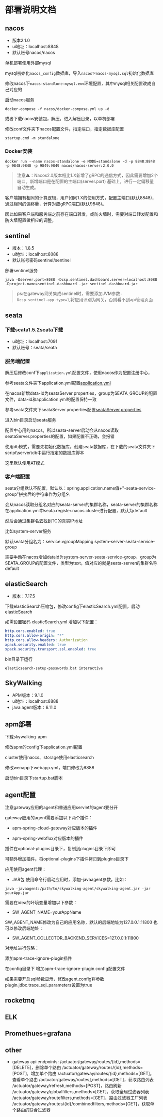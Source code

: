 # 部署说明文档

## nacos

- 版本2.1.0
- ui地址：localhost:8848
- 默认账号nacos/nacos

单机部署使用外部mysql

mysql初始化`nacos_config`数据库，导入`nacos下nacos-mysql.sql`初始化数据库

修改nacos下`nacos-standlone-mysql.env`环境配置，其中mysql相关配置改成自己对应的

启动nacos服务

```shell
docker-compose -f nacos/docker-compose.yml up -d
```

或者下载nacos安装包，解压，进入解压目录，以单机部署

修改conf文件夹下nacos配置文件，指定端口，指定数据库配置

```shell
startup.cmd -m standalone
```

### Docker安装

```shell
docker run --name nacos-standalone -e MODE=standalone -d -p 8848:8848 -p 9848:9848 -p 9849:9849 nacos/nacos-server:2.0.0
```

> 注意⚠️：Nacos2.0版本相比1.X新增了gRPC的通信方式，因此需要增加2个端口。新增端口是在配置的主端口(server.port)
> 基础上，进行一定偏移量自动生成。

客户端拥有相同的计算逻辑，用户如同1.X的使用方式，配置主端口(默认8848)，通过相同的偏移量，计算对应gRPC端口(默认9848)。

因此如果客户端和服务端之前存在端口转发，或防火墙时，需要对端口转发配置和防火墙配置做相应的调整。

## sentinel

- 版本：1.8.5
- ui地址：localhost:8088
- 默认账号密码sentinel/sentinel

部署sentinel服务

```shell
java -Dserver.port=8088 -Dcsp.sentinel.dashboard.server=localhost:8088 -Dproject.name=sentinel-dashboard -jar sentinel-dashboard.jar
```

> ps:在gateway网关集成sentinel时，需要添加JVM参数`-Dcsp.sentinel.app.type=1`,将应用识别为网关，否则看不到api管理页面

## seata

### 下载seata1.5.2[seata下载](https://github.com/seata/seata/releases)

- ui地址：localhost:7091
- 默认账号：seata/seata

### 服务端配置

解压后修改conf下`application.yml`配置文件，使用nacos作为配置注册中心，

参考seata文件夹下application.yml配置[application.yml](./seata/application.yml)

在nacos新增data-id为seataServer.properties，group为SEATA_GROUP的配置文件，data-id和application.yml的配置保持一致

参考seata文件夹下seataServer.properties配置[seataServer.properties](./seata/seataServer.properties)

进入bin目录启动seata服务

配置中心用的nacos，所以seata-server启动会从nacos读取seataServer.properties的配置，如果配置不正确，会报错

使用db模式，需要先初始化数据库，创建seata数据库，在下载的seata文件夹下script\server\db中运行指定的数据库脚本

这里默认使用AT模式

### 客户端配置

seata分组默认不配置，默认以：spring.application.name值+"-seata-service-group"拼接后的字符串作为分组名

会从nacos读取分组名对应的seata-server的集群名称，seata-server的集群名称在application.yml中seata.register.nacos.cluster进行配置，默认为default

然后会通过集群名去找到TC的真实IP地址

比如system-server服务

默认seata分组名为：service.vgroupMapping.system-server-seata-service-group

需要手动在nacos增加dataid为system-server-seata-service-group，group为SEATA_GROUP的配置文件，类型为text，值对应的就是seata-server的集群名称default

## elasticSearch

- 版本：7.17.5

下载elasticSearch压缩包，修改config下elasticSearch.yml配置，启动elasticSearch

如需设置密码
elasticSearch.yml 增加以下配置：

```yaml
http.cors.enabled: true
http.cors.allow-origin: "*"
http.cors.allow-headers: Authorization
xpack.security.enabled: true
xpack.security.transport.ssl.enabled: true
```

bin目录下运行

```shell
elasticsearch-setup-passwords.bat interactive
```

## SkyWalking

- APM版本：9.1.0
- ui地址：localhost:8888
- java agent版本：8.11.0

## apm部署

下载skywalking-apm

修改apm的config下application.yml配置

cluster使用naocs、storage使用elasticsearch

修改wenapp下webapp.yml，端口修改为8888

启动bin目录下startup.bat脚本

## agent配置

注意gateway应用的agent和普通应用servlet的agent要分开

gateway应用的agent需要添加以下两个插件：

- apm-spring-cloud-gateway对应版本的插件

- apm-spring-webflux对应版本的插件

插件在optional-plugins目录下，复制到plugins目录下即可

可额外增加插件，将optional-plugins下插件拷贝到plugins目录下

应用使用agent代理：

- JAR包 使用命令行启动应用时，添加-javaagent参数。比如：

```shell
java -javaagent:/path/to/skywalking-agent/skywalking-agent.jar -jar yourApp.jar
```

需要在idea的坏境变量增加以下参数：

- SW_AGENT_NAME=yourAppName

SW_AGENT_NAME修改为自己的应用名称，默认的后端地址为127.0.0.1:11800
也可以修改后端地址：

- SW_AGENT_COLLECTOR_BACKEND_SERVICES=127.0.0.1:11800

对地址进行忽略：

添加apm-trace-ignore-plugin插件

在config目录下 增加apm-trace-ignore-plugin.config配置文件

如果需要开启sql参数显示，修改agent.config将参数plugin.jdbc.trace_sql_parameters设置为true

## rocketmq

## ELK

## Promethues+grafana

## other

- gateway api endpoints:
  /actuator/gateway/routes/{id},methods=[DELETE]，删除单个路由
  /actuator/gateway/routes/{id},methods=[POST]，增加单个路由
  /actuator/gateway/routes/{id},methods=[GET]，查看单个路由
  /actuator/gateway/routes],methods=[GET]，获取路由列表
  /actuator/gateway/refresh,methods=[POST]，路由刷新
  /actuator/gateway/globalfilters,methods=[GET]，获取全局过滤器列表
  /actuator/gateway/routefilters,methods=[GET]，路由过滤器工厂列表
  /actuator/gateway/routes/{id}/combinedfilters,methods=[GET]，获取单个路由的联合过滤器